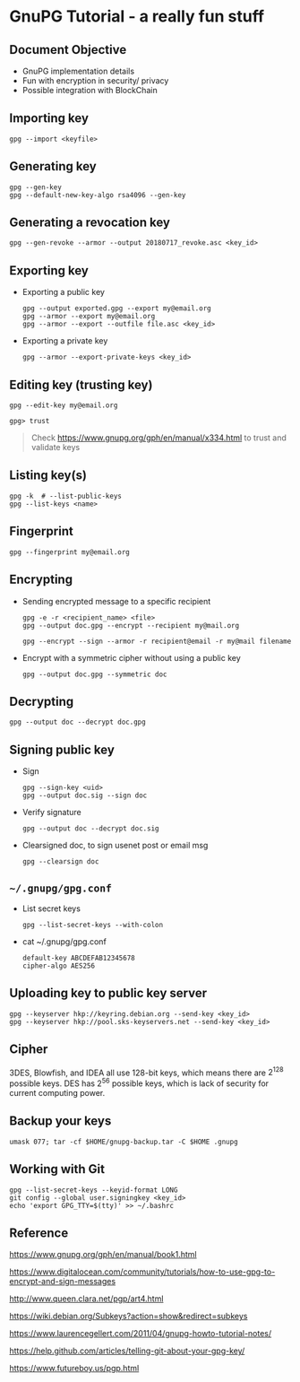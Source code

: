 # GnuPG Tutorial - a really fun stuff

## Document Objective
- GnuPG implementation details
- Fun with encryption in security/ privacy
- Possible integration with BlockChain

## Importing key

```
gpg --import <keyfile>
```

## Generating key

```
gpg --gen-key
gpg --default-new-key-algo rsa4096 --gen-key
```

## Generating a revocation key

```
gpg --gen-revoke --armor --output 20180717_revoke.asc <key_id>
```

## Exporting key

- Exporting a public key

  ```
  gpg --output exported.gpg --export my@email.org
  gpg --armor --export my@email.org
  gpg --armor --export --outfile file.asc <key_id>
  ```

- Exporting a private key

  ```
  gpg --armor --export-private-keys <key_id>
  ```

## Editing key (trusting key)

```
gpg --edit-key my@email.org

gpg> trust
```

> Check https://www.gnupg.org/gph/en/manual/x334.html to trust and validate keys

## Listing key(s)

```
gpg -k  # --list-public-keys
gpg --list-keys <name>
```

## Fingerprint

```
gpg --fingerprint my@email.org
```

## Encrypting

- Sending encrypted message to a specific recipient

  ```
  gpg -e -r <recipient_name> <file>
  gpg --output doc.gpg --encrypt --recipient my@mail.org

  gpg --encrypt --sign --armor -r recipient@email -r my@mail filename
  ```
- Encrypt with a symmetric cipher without using a public key

  ```
  gpg --output doc.gpg --symmetric doc
  ```

## Decrypting

```
gpg --output doc --decrypt doc.gpg
```

## Signing public key

- Sign

  ```
  gpg --sign-key <uid>
  gpg --output doc.sig --sign doc
  ```

- Verify signature
  ```
  gpg --output doc --decrypt doc.sig
  ```

- Clearsigned doc, to sign usenet post or email msg
  ```
  gpg --clearsign doc
  ```

<!--
## Licensing key
-->

## ```~/.gnupg/gpg.conf```

- List secret keys
  ```
  gpg --list-secret-keys --with-colon
  ```

- cat ~/.gnupg/gpg.conf
  ```
  default-key ABCDEFAB12345678
  cipher-algo AES256
  ```

## Uploading key to public key server

```
gpg --keyserver hkp://keyring.debian.org --send-key <key_id>
gpg --keyserver hkp://pool.sks-keyservers.net --send-key <key_id>
```

<!--
## Armor
-->

## Cipher

3DES, Blowfish, and IDEA all use 128-bit keys, which means there are $2^{128}$ possible keys. DES has $2^{56}$ possible keys, which is lack of security for current computing power.

## Backup your keys

```
umask 077; tar -cf $HOME/gnupg-backup.tar -C $HOME .gnupg
```

## Working with Git

```
gpg --list-secret-keys --keyid-format LONG
git config --global user.signingkey <key_id>
echo 'export GPG_TTY=$(tty)' >> ~/.bashrc
```

## Reference

https://www.gnupg.org/gph/en/manual/book1.html

https://www.digitalocean.com/community/tutorials/how-to-use-gpg-to-encrypt-and-sign-messages

http://www.queen.clara.net/pgp/art4.html

https://wiki.debian.org/Subkeys?action=show&redirect=subkeys

https://www.laurencegellert.com/2011/04/gnupg-howto-tutorial-notes/

https://help.github.com/articles/telling-git-about-your-gpg-key/

https://www.futureboy.us/pgp.html
